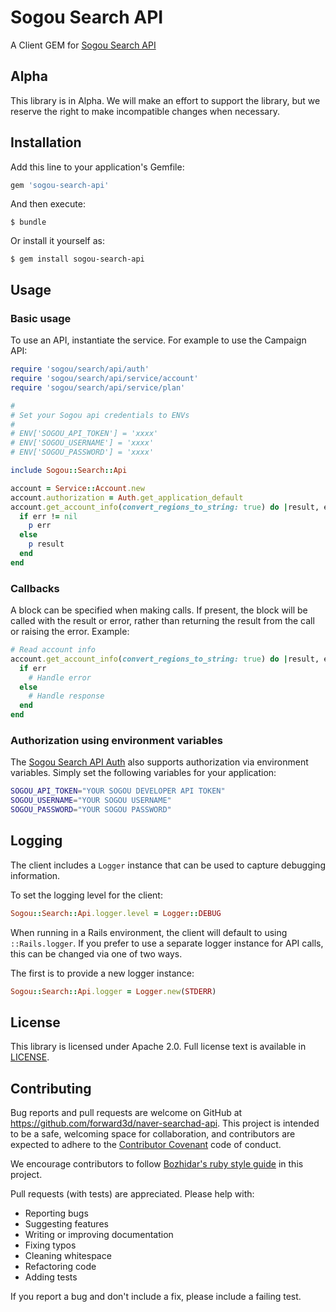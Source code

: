 # Sogou Search API

A Client GEM for [Sogou Search API](http://apihome.sogou.com/document/ss/doc1-1.jsp)

## Alpha

This library is in Alpha. We will make an effort to support the library, but we reserve the right to make incompatible
changes when necessary.

## Installation

Add this line to your application's Gemfile:

```ruby
gem 'sogou-search-api'
```

And then execute:

    $ bundle

Or install it yourself as:

    $ gem install sogou-search-api

## Usage

### Basic usage

To use an API, instantiate the service. For example to use the Campaign API:

```ruby
require 'sogou/search/api/auth'
require 'sogou/search/api/service/account'
require 'sogou/search/api/service/plan'

#
# Set your Sogou api credentials to ENVs
#
# ENV['SOGOU_API_TOKEN'] = 'xxxx'
# ENV['SOGOU_USERNAME'] = 'xxxx'
# ENV['SOGOU_PASSWORD'] = 'xxxx'

include Sogou::Search::Api

account = Service::Account.new
account.authorization = Auth.get_application_default
account.get_account_info(convert_regions_to_string: true) do |result, err|
  if err != nil
    p err
  else
    p result
  end
end

```

### Callbacks

A block can be specified when making calls. If present, the block will be called with the result or error, rather than
returning the result from the call or raising the error. Example:

```ruby
# Read account info
account.get_account_info(convert_regions_to_string: true) do |result, err|
  if err
    # Handle error
  else
    # Handle response
  end
end
```

### Authorization using environment variables

The [Sogou Search API Auth](https://github.com/forward3d/sogou-search-api/blob/master/lib/sogou/search/api/auth.rb) also supports authorization via environment variables. Simply set the following variables
for your application:

```sh
SOGOU_API_TOKEN="YOUR SOGOU DEVELOPER API TOKEN"
SOGOU_USERNAME="YOUR SOGOU USERNAME"
SOGOU_PASSWORD="YOUR SOGOU PASSWORD"
```

## Logging

The client includes a `Logger` instance that can be used to capture debugging information.

To set the logging level for the client:

```ruby
Sogou::Search::Api.logger.level = Logger::DEBUG
```

When running in a Rails environment, the client will default to using `::Rails.logger`. If you
prefer to use a separate logger instance for API calls, this can be changed via one of two ways.

The first is to provide a new logger instance:

```ruby
Sogou::Search::Api.logger = Logger.new(STDERR)
```

## License

This library is licensed under Apache 2.0. Full license text is available in [LICENSE](LICENSE).

## Contributing

Bug reports and pull requests are welcome on GitHub at https://github.com/forward3d/naver-searchad-api. This project is intended to be a safe, welcoming space for collaboration, and contributors are expected to adhere to the [Contributor Covenant](http://contributor-covenant.org) code of conduct.

We encourage contributors to follow [Bozhidar's ruby style guide](https://github.com/bbatsov/ruby-style-guide) in this project.

Pull requests (with tests) are appreciated. Please help with:

* Reporting bugs
* Suggesting features
* Writing or improving documentation
* Fixing typos
* Cleaning whitespace
* Refactoring code
* Adding tests

If you report a bug and don't include a fix, please include a failing test.

